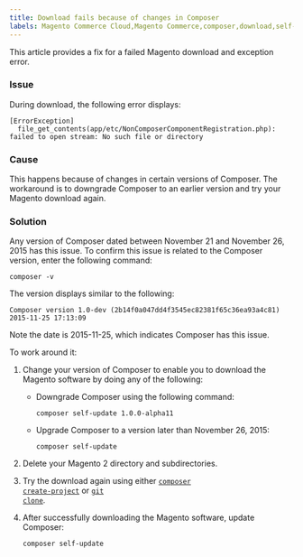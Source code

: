 ```yaml
---
title: Download fails because of changes in Composer
labels: Magento Commerce Cloud,Magento Commerce,composer,download,self-update,2.x.x,how to
---
```


This article provides a fix for a failed Magento download and exception error.

### Issue

During download, the following error displays:

<pre><code class="language-php">[ErrorException]
  file_get_contents(app/etc/NonComposerComponentRegistration.php): failed to open stream: No such file or directory</code></pre>

### Cause

This happens because of changes in certain versions of Composer. The workaround is to downgrade Composer to an earlier version and try your Magento download again.

### Solution

Any version of Composer dated between November 21 and November 26, 2015 has this issue. To confirm this issue is related to the Composer version, enter the following command:

<pre><code class="language-php">composer -v</code></pre>

The version displays similar to the following:

<pre><code class="language-php">Composer version 1.0-dev (2b14f0a047dd4f3545ec82381f65c36ea93a4c81) 2015-11-25 17:13:09</code></pre>

Note the date is 2015-11-25, which indicates Composer has this issue.

To work around it:

1. Change your version of Composer to enable you to download the Magento software by doing any of the following:
    
    
    
    * Downgrade Composer using the following command:
        
        
        
        <pre><code class="language-php">composer self-update 1.0.0-alpha11</code></pre>
        
        
    * Upgrade Composer to a version later than November 26, 2015:
        
        
        
        <pre><code class="language-php">composer self-update</code></pre>
        
        
    
    
    
1. Delete your Magento 2 directory and subdirectories.
    
    
1. Try the download again using either <code><a href="https://devdocs.magento.com/guides/v2.3/install-gde/composer.html">composer create-project</a></code> or <code><a href="https://devdocs.magento.com/guides/v2.3/install-gde/prereq/dev_install.html">git clone</a></code>.
1. After successfully downloading the Magento software, update Composer:
    
    
    
    <pre><code class="language-php">composer self-update</code></pre>
    
    